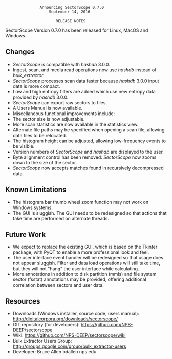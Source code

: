                    Announcing SectorScope 0.7.0
                       September 14, 2016

                          RELEASE NOTES

SectorScope Version 0.7.0 has been released for Linux, MacOS and Windows.

## Changes

* *SectorScope* is compatible with *hashdb* 3.0.0.
* Ingest, scan, and media read operations now use *hashdb* instead of *bulk_extractor*.
* *SectorScope* processes scan data faster because *hashdb* 3.0.0 input data is more compact.
* Low and high entropy filters are added which use new entropy data provided by *hashdb* 3.0.0.
* *SectorScope* can export raw sectors to files.
* A Users Manual is now available.
* Miscellaneous functional improvements include:
 * The sector size is now adjustable.
 * More scan statistics are now available in the statistics view.
 * Alternate file paths may be specified when opening a scan file, allowing data files to be relocated.
 * The histogram height can be adjusted, allowing low-frequency events to be visible.
 * Version numbers of *SectorScope* and *hashdb* are displayed to the user.
 * Byte alignment control has been removed:  *SectorScope* now zooms down to the size of the sector.
 * *SectorScope* now accepts matches found in recursively decompressed data.

## Known Limitations
* The histogram bar thumb wheel zoom function may not work on Windows systems.
* The GUI is sluggish. The GUI needs to be redesigned so that actions that take time are performed on alternate threads.

## Future Work
* We expect to replace the existing GUI, which is based on the Tkinter package, with PyQT to enable a more professional look and feel.
* The user interface event handler will be redesigned so that usage does not appear sluggish.  Filter and data load operations will still take time, but they will not "hang" the user interface while calculating.
* More annotations in addition to disk partition (mmls) and file system sector (fsstat) annotations may be provided, offering additional correlation between sectors and user data.

## Resources
* Downloads (Windows installer, source code, users manual): http://digitalcorpora.org/downloads/sectorscope/
* GIT repository (for developers): https://github.com/NPS-DEEP/sectorscope
* Wiki: https://github.com/NPS-DEEP/sectorscope/wiki
* Bulk Extractor Users Group: http://groups.google.com/group/bulk_extractor-users
* Developer: Bruce Allen bdallen nps edu
